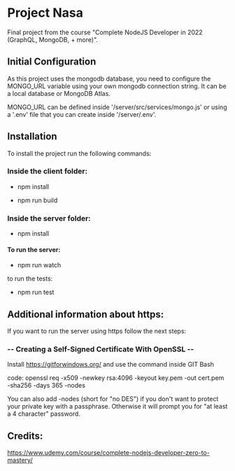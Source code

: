 # Project Nasa
Final project from the course "Complete NodeJS Developer in 2022 (GraphQL, MongoDB, + more)".

## Initial Configuration
As this project uses the mongodb database, you need to configure the MONGO_URL variable using your own mongodb connection string.
It can be a local database or MongoDB Atlas.

MONGO_URL can be defined inside '/server/src/services/mongo.js' or using a '.env' file that you can create inside '/server/.env'.

## Installation
To install the project run the following commands:

### Inside the client folder:

- npm install

- npm run build

### Inside the server folder:

- npm install

#### To run the server:

- npm run watch

to run the tests:

- npm run test

## Additional information about https:
If you want to run the server using https follow the next steps:

### -- Creating a Self-Signed Certificate With OpenSSL --

Install https://gitforwindows.org/ and use the command inside GIT Bash

code: openssl req -x509 -newkey rsa:4096 -keyout key.pem -out cert.pem -sha256 -days 365 -nodes

You can also add -nodes (short for "no DES") if you don't want to protect your private key with a passphrase. Otherwise it will prompt you for "at least a 4 character" password.

## Credits:
https://www.udemy.com/course/complete-nodejs-developer-zero-to-mastery/
